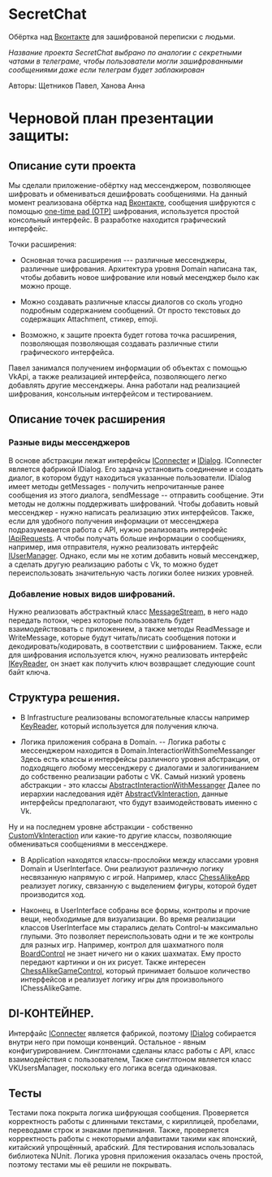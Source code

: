 # SecretChat
Обёртка над [Вконтакте](https://vk.com/) для зашифрованой переписки с людьми.

_Название проекта SecretChat выбрано по аналогии с секретными чатами в телеграме, чтобы пользователи могли зашифрованными сообщениями даже если телеграм будет заблакирован_

Авторы: Щетников Павел, Ханова Анна

# Черновой план презентации защиты:

## Описание сути проекта
Мы сделали приложение-обёртку над мессенджером, позволяющее шифровать и обмениваться дешифровать сообщениями.
На данный момент реализована обёртка над [Вконтакте](https://vk.com/), сообщения шифруются с помощью [one-time pad (OTP)](https://en.wikipedia.org/wiki/One-time_pad) шифрования, используется простой консольный интерфейс.
В разработке находится графический интерфейс.

Точки расширения:
- Основная точка расширения --- различные мессенджеры, различные шифрования.
Архитектура уровня Domain написана так, чтобы добавить новое шифрование или новый месенджер было как можно проще.

- Можно создавать различные классы диалогов со сколь угодно подробным содержанием сообщений. От просто текстовых до содержащих Attachment, стикер, emoji.

- Возможно, к защите проекта будет готова точка расширения, позволяющая позволяющая создавать различные стили графического интерфейса.

Павел занимался получением информации об объектах с помощью VkApi, а также реализацией интерфейса, позволяющего легко добавлять другие мессенджеры. Анна работали над реализацией шифрования, консольным интерфейсом и тестированием.

## Описание точек расширения
### Разные виды мессенджеров
В основе абстракции лежат интерфейсы [IConnecter](https://github.com/Avel7884/SecretChat/blob/master/SecretChat/Domain/InteractionWithSomeMessanger/AbstractInteractionWithMessanger/IConnecter.cs) и [IDialog](https://github.com/Avel7884/SecretChat/blob/master/SecretChat/Domain/InteractionWithSomeMessanger/AbstractInteractionWithMessanger/IDialog.cs). IConnecter является фабрикой IDialog. Его задача установить соединение и создать диалог, в котором будут находиться указанные пользователи. IDialog имеет методы getMessages - получить непрочитанные ранее сообщения из этого диалога, sendMessage -- отправить сообщение. Эти методы не должны поддерживать шифрований.
Чтобы добавить новый мессенджер - нужно написать реализацию этих интерфейсов.
Также, если для удобного получения информации от мессенджера подразумевается работа с API, нужно реализовать интерфейс [IApiRequests](https://github.com/Avel7884/SecretChat/blob/master/SecretChat/Domain/InteractionWithSomeMessanger/AbstractInteractionWithMessanger/IApiRequests.cs). А чтобы получать больше информации о сообщениях, например, имя отправителя, нужно реализовать интерфейс [IUserManager](https://github.com/Avel7884/SecretChat/blob/master/SecretChat/Domain/InteractionWithSomeMessanger/AbstractInteractionWithMessanger/IUsersManager.cs).
Однако, если мы не хотим добавить новый мессенджер, а сделать другую реализацию работы с Vk, то можно будет переиспользовать значительную часть логики более низких уровней.

### Добавление новых видов шифрований.
Нужно реализовать абстрактный класс [MessageStream](https://github.com/Avel7884/SecretChat/blob/master/SecretChat/Domain/MessageEncryption/IMessageStream.cs), в него надо передать потоки, через которые пользователь будет взаимодействовать с приложением, а также методы ReadMessage и WriteMessage, которые будут читать/писать сообщения потоки и декодировать/кодировать, в соответствии с шифрованием.
Также, если для шифрования используется ключ, нужно реализовать интерфейс [IKeyReader](https://github.com/Avel7884/SecretChat/blob/master/SecretChat/Infrastructure/IKeyReader.cs), он знает как получить ключ возвращает следующие count байт ключа. 
  
## Структура решения.

  - В Infrastructure реализованы вспомогательные классы например [KeyReader](https://github.com/Avel7884/SecretChat/blob/master/SecretChat/Infrastructure/FileKeyReader.cs), который используется для получения ключа.

  - Логика приложения собрана в Domain. 
  -- Логика работы с мессенджером находится в Domain.InteractionWithSomeMessanger
  Здесь есть классы и интерфейсы различного уровня абстракции,
   от подходящего любому мессенджеру с диалогами и залогиниванием до собственно реализации работы с VK.
  Самый низкий уровень абстракции - это классы [AbstractInteractionWithMessanger](https://github.com/Avel7884/SecretChat/tree/master/SecretChat/Domain/InteractionWithSomeMessanger/AbstractInteractionWithMessanger)
  Далее по иерархии наследования идёт [AbstractVkInteraction](https://github.com/Avel7884/SecretChat/tree/master/SecretChat/Domain/InteractionWithSomeMessanger/InteractionWithVk/AbstractVkInteraction), данные интерфейсы предполагают, что будут взаимодействовать именно с Vk.

  Ну и на последнем уровне абстракции - собственно [CustomVkInteraction](https://github.com/Avel7884/SecretChat/tree/master/SecretChat/Domain/InteractionWithSomeMessanger/InteractionWithVk/CustomVkInteraction) или какие-то другие классы, позволяющие обмениваться сообщениями в мессенджере.
  
  - В Application находятся классы-прослойки между классами уровня Domain и UserInterface.
    Они реализуют различную логику несвязанную напрямую с игрой.
    Например, класс [ChessAlikeApp](https://github.com/Tinsane/WarChess/blob/master/WarChess/Application/ChessAlikeApp.cs)
    реализует логику, связанную с выделением фигуры, которой будет производится ход.
    
  - Наконец, в UserInterface собраны все формы, контролы и прочие вещи, необходимые для визуализации.
    Во время реализации классов UserInterface мы старались делать Control-ы максимально глупыми.
    Это позволяет переиспользовать одни и те же контролы для разных игр.
    Например, контрол для шахматного поля [BoardControl](https://github.com/Tinsane/WarChess/blob/master/WarChess/UserInterface/BoardControl.cs) не знает ничего ни о каких шахматах. 
    Ему просто передают картинки и он их рисует.
    Также интересен [ChessAlikeGameControl](https://github.com/Tinsane/WarChess/blob/master/WarChess/UserInterface/ChessAlikeGameControl.cs), который принимает большое количество интерфейсов и реализует логику игры для произвольного IChessAlikeGame.
  
## DI-КОНТЕЙНЕР.
Интерфайс [IConnecter](https://github.com/Avel7884/SecretChat/blob/master/SecretChat/Domain/InteractionWithSomeMessanger/AbstractInteractionWithMessanger/IConnecter.cs) является фабрикой, поэтому [IDialog](https://github.com/Avel7884/SecretChat/blob/master/SecretChat/Domain/InteractionWithSomeMessanger/AbstractInteractionWithMessanger/IDialog.cs) собирается внутри него при помощи конвенций.
Остальное - явным конфигурированием.
Синглтонами сделаны класс работы с API, класс взаимодействия с пользователем, 
Также синглтоном является класс VKUsersManager, поскольку его логика всегда одинаковая.

## Тесты
Тестами пока покрыта логика шифрующая сообщения.
Проверяется корректность работы с длинными текстами, с кириллицей, пробелами, переводами строк и знаками препинания. Также, проверяется корректность работы с некоторыми алфавитами такими как японский, китайский упрощённый, арабский.
Для тестирования использовалась библиотека NUnit.
Логика уровня приложения оказалась очень простой, поэтому тестами мы её решили не покрывать.
